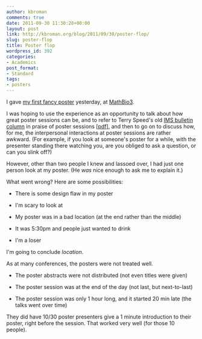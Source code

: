 ```yaml
---
author: kbroman
comments: true
date: 2011-09-30 11:30:28+00:00
layout: post
link: http://kbroman.org/blog/2011/09/30/poster-flop/
slug: poster-flop
title: Poster flop
wordpress_id: 392
categories:
- Academics
post_format:
- Standard
tags:
- posters
---
```


I gave [my first fancy poster](http://kbroman.org/blog/2011/09/16/my-first-fancy-poster/) yesterday, at [MathBio3](http://discovery.wisc.edu/home/discovery/events/mathbio-symposia/mathbio-3-modeling/2009-mathbio-event-home.cmsx).

I was hoping to use the experience as an opportunity to talk about how great poster sessions can be, and to refer to Terry Speed's old [IMS bulletin column](http://bulletin.imstat.org/category/terences-stuff/) in praise of poster sessions [[pdf](http://www.biostat.wisc.edu/~kbroman/terry/Bulletin34_06.pdf)], and then to go on to discuss how, for me, the interpersonal interactions at poster sessions are rather awkward. (For example, if you look at someone's poster for a while, with the presenter standing there watching you, are you obliged to ask a question, or can you slink off?)





<!-- more -->





However, other than two people I knew and lassoed over, I had just one person look at my poster. (He _was_ nice enough to ask me to explain it.)

What went wrong?  Here are some possibilities:



	
  * There is some design flaw in my poster

	
  * I'm scary to look at

	
  * My poster was in a bad location (at the end rather than the middle)

	
  * It was 5:30pm and people just wanted to drink

	
  * I'm a loser



I'm going to conclude _location_.

As at many conferences, the posters were not treated well.




	
  * The poster abstracts were not distributed (not even titles were given)

	
  * The poster session was at the end of the day (not last, but next-to-last)

	
  * The poster session was only 1 hour long, and it started 20 min late (the talks went over time)



They did have 10/30 poster presenters give a 1 minute introduction to their poster, right before the session.  That worked very well (for those 10 people).

